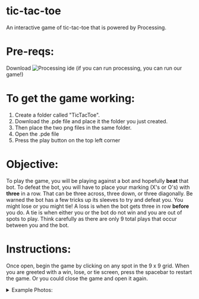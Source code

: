 # tic-tac-toe
An interactive game of tic-tac-toe that is powered by Processing.

# Pre-reqs:
Download ![Processing ide](https://processing.org/download/)     (if you can run processing, you can run our game!)

# To get the game working:
1. Create a folder called "TicTacToe". 
2. Download the .pde file and place it the folder you just created.
3. Then place the two png files in the same folder.
4. Open the .pde file
5. Press the play button on the top left corner

# Objective:
To play the game, you will be playing against a bot and hopefully **beat** that bot. To defeat the bot, you will have to place your marking (X's or O's) with **three** in a row. That can be three across, three down, or three diagonally. Be warned the bot has a few tricks up its sleeves to try and defeat you. You might lose or you might tie! A loss is when the bot gets three in row __before__ you do. A tie is when either you or the bot do not win and you are out of spots to play. Think carefully as there are only 9 total plays that occur between you and the bot.

# Instructions:
Once open, begin the game by clicking on any spot in the 9 x 9 grid. When you are greeted with a win, lose, or tie screen, press the spacebar to restart the game. Or you could close the game and open it again.

<details>
  <summary>Example Photos:</summary>
    <p>
Figure 1 - Win State 

![Screenshot](https://imgur.com/w8ndOeD.png)


Figure 2 - Lose State

![Screenshot](https://imgur.com/TZJpHsT.png)


Figure 3 - Tie State

![Screenshot](https://imgur.com/GQx7Cjv.png)


Figure 4 - Play State (nobody has won or loss .. yet)

![Screenshot](https://imgur.com/uRglKKx.png)


Figure 5 - Game Start Up (without score)

![Screenshot](https://imgur.com/FQZ6FFq.png)


Figure 6 - Game Start Up (with score)

![Screenshot](https://imgur.com/j2aM2HV.png)


Figure 7 - Spot Taken

![Screenshot](https://imgur.com/xKuctpX.png)


Figure 8 - Fork Here

![Screenshot](https://imgur.com/NBg0o0Q.png)


Figure 9 - Block Fork

![Screenshot](https://imgur.com/7ghL5dr.png)


Figure 10 - Need to Block

![Screenshot](https://imgur.com/K5fCdFg.png)


Figure 11 - Block Here

![Screenshot](https://imgur.com/pNlRK9T.png)


Figure 12 - Better Move Possible

![Screenshot](https://imgur.com/9j7RjeB.png)


Figure 13 - Winning Move

![Screenshot](https://imgur.com/YmHyoos.png)

  <\p>
<\details>

